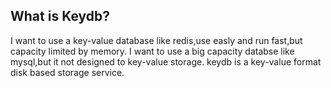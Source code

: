 What is Keydb?
--------------

I want to use a key-value database like redis,use easly and run fast,but capacity limited by memory.
I want to use a big capacity databse like mysql,but it not designed to key-value storage.
keydb is a key-value format disk based storage service.
